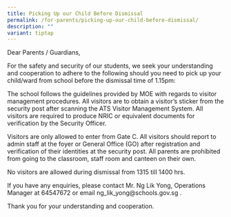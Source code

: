 ```yaml
---
title: Picking Up our Child Before Dismissal
permalink: /for-parents/picking-up-our-child-before-dismissal/
description: ""
variant: tiptap
---
```

<p>Dear Parents / Guardians,</p>
<p>For the safety and security of our students, we seek your understanding
and cooperation to adhere to the following should you need to pick up your
child/ward from school before the dismissal time of 1.15pm:</p>
<p>The school follows the guidelines provided by MOE with regards to visitor
management procedures. All visitors are to obtain a visitor’s sticker from
the security post after scanning the ATS Visitor Management System. All
visitors are required to produce NRIC or equivalent documents for verification
by the Security Officer.</p>
<p>Visitors are only allowed to enter from Gate C. All visitors should report
to admin staff at the foyer or General Office (GO) after registration and
verification of their identities at the security post. All parents are
prohibited from going to the classroom, staff room and canteen on their
own.</p>
<p>No visitors are allowed during dismissal from 1315 till 1400 hrs.</p>
<p>If you have any enquiries, please contact Mr. Ng Lik Yong, Operations
Manager at 64547672 or email ng_lik_yong@schools.gov.sg .</p>
<p>Thank you for your understanding and cooperation.</p>